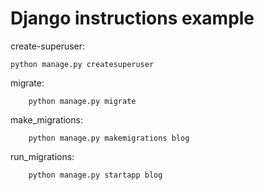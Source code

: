 # Django instructions example


create-superuser:
```
python manage.py createsuperuser
```


migrate:
```
	python manage.py migrate

```

make_migrations:
``` 
	python manage.py makemigrations blog
```

run_migrations:
```
	python manage.py startapp blog
```
